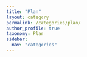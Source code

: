 ```yaml
---
title: "Plan"
layout: category
permalink: /categories/plan/
author_profile: true
taxonomy: Plan
sidebar:
  nav: "categories"
---
```

